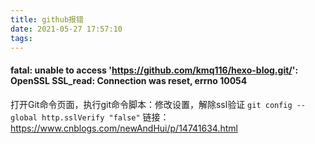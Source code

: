 ```yaml
---
title: github报错
date: 2021-05-27 17:57:10
tags:
---
```

####  fatal: unable to access 'https://github.com/kmq116/hexo-blog.git/': OpenSSL SSL_read: Connection was reset, errno 10054


打开Git命令页面，执行git命令脚本：修改设置，解除ssl验证
`git config --global http.sslVerify "false"`
链接：https://www.cnblogs.com/newAndHui/p/14741634.html